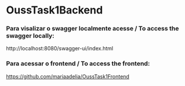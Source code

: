 # OussTask1Backend
### Para visalizar o swagger localmente acesse / To access the swagger locally: 
 http://localhost:8080/swagger-ui/index.html

### Para acessar o frontend / To access the frontend: 
https://github.com/mariaadelia/OussTask1Frontend
